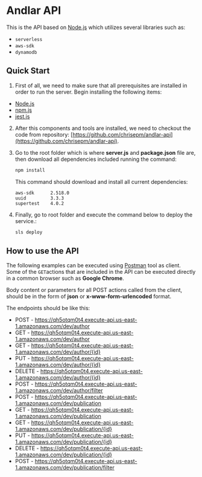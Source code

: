 # Andlar API

This is the API based on [Node.js](https://nodejs.org) which utilizes several libraries such as:

* `serverless`
* `aws-sdk`
* `dynamodb`

## Quick Start
1. First of all, we need to make sure that all prerequisites are installed in order to run the server. Begin installing the following items:

 - [Node.js](https://nodejs.org)
 - [npm.js](https://www.npmjs.com/get-npm)
 - [jest.js](https://jestjs.io)

2. After this components and tools are installed, we need to checkout the code from repository: [https://github.com/chrisepm/andlar-api](https://github.com/chrisepm/andlar-api).
3. Go to the root folder which is where <b>server.js</b> and <b>package.json</b> file are, then download all dependencies included running the command:

    ```sh
    npm install
    ```

    This command should download and install all current dependencies:

    ```text
    aws-sdk      2.518.0
    uuid         3.3.3
    supertest    4.0.2
    ```

4. Finally, go to root folder and execute the command below to deploy the service.:

    ```sh
    sls deploy
    ```

## How to use the API

The following examples can be executed using [Postman](https://www.getpostman.com/) tool as client.
Some of the `GET`actions that are included in the API can be executed directly in a common browser such as <b>Google Chrome</b>.

Body content or parameters for all POST actions called from the client, should be in the form of <b>json</b> or <b>x-www-form-urlencoded</b> format.

The endpoints should be like this:

  - POST - https://qh5otqm0t4.execute-api.us-east-1.amazonaws.com/dev/author
  - GET - https://qh5otqm0t4.execute-api.us-east-1.amazonaws.com/dev/author
  - GET - https://qh5otqm0t4.execute-api.us-east-1.amazonaws.com/dev/author/{id}
  - PUT - https://qh5otqm0t4.execute-api.us-east-1.amazonaws.com/dev/author/{id}
  - DELETE - https://qh5otqm0t4.execute-api.us-east-1.amazonaws.com/dev/author/{id}
  - POST - https://qh5otqm0t4.execute-api.us-east-1.amazonaws.com/dev/author/filter
  - POST - https://qh5otqm0t4.execute-api.us-east-1.amazonaws.com/dev/publication
  - GET - https://qh5otqm0t4.execute-api.us-east-1.amazonaws.com/dev/publication
  - GET - https://qh5otqm0t4.execute-api.us-east-1.amazonaws.com/dev/publication/{id}
  - PUT - https://qh5otqm0t4.execute-api.us-east-1.amazonaws.com/dev/publication/{id}
  - DELETE - https://qh5otqm0t4.execute-api.us-east-1.amazonaws.com/dev/publication/{id}
  - POST - https://qh5otqm0t4.execute-api.us-east-1.amazonaws.com/dev/publication/filter

